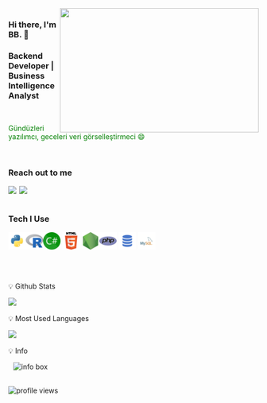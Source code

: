 <img src="https://media.giphy.com/media/iIqmM5tTjmpOB9mpbn/giphy.gif" align="right" width="400" height="250">

### Hi there, I'm BB. :metal:


### Backend Developer | Business Intelligence Analyst

<br />

<font color="green">Gündüzleri yazılımcı, geceleri veri görselleştirmeci :smile:</font>

<br />

### Reach out to me

[<img  width="22" src="https://unpkg.com/simple-icons@v6/icons/linkedin.svg" align="left"/>][linkedin]
 [<img  width="22" src="https://unpkg.com/simple-icons@v6/icons/instagram.svg" align="left"/>][instagram]

<br />
<br />

### Tech I Use

<img src="https://raw.githubusercontent.com/github/explore/80688e429a7d4ef2fca1e82350fe8e3517d3494d/topics/python/python.png" width="35" height="35"><img src="https://raw.githubusercontent.com/github/explore/80688e429a7d4ef2fca1e82350fe8e3517d3494d/topics/r/r.png" width="35" height="35"><img src="https://raw.githubusercontent.com/github/explore/80688e429a7d4ef2fca1e82350fe8e3517d3494d/topics/csharp/csharp.png" width="35" height="35">
<img src="https://raw.githubusercontent.com/github/explore/80688e429a7d4ef2fca1e82350fe8e3517d3494d/topics/html/html.png" width="35" height="35">
<img src="https://raw.githubusercontent.com/github/explore/80688e429a7d4ef2fca1e82350fe8e3517d3494d/topics/nodejs/nodejs.png" width="35" height="35"><img src="https://raw.githubusercontent.com/github/explore/80688e429a7d4ef2fca1e82350fe8e3517d3494d/topics/php/php.png" width="35" height="35">
<img src="https://raw.githubusercontent.com/github/explore/80688e429a7d4ef2fca1e82350fe8e3517d3494d/topics/sql/sql.png" width="35" height="35">
<img src="https://raw.githubusercontent.com/github/explore/80688e429a7d4ef2fca1e82350fe8e3517d3494d/topics/mysql/mysql.png" width="35" height="35">

<br />
<br />

:bulb: Github Stats 

<img src="https://github-readme-stats.vercel.app/api?username=BariscanBilgen&theme=radical">

<br />

:bulb: Most Used Languages 

<img src="https://github-readme-stats.vercel.app/api/top-langs/?username=BariscanBilgen&layout=compact&theme=radical">

<br />

:bulb: Info

<img src="https://github-readme-stats.vercel.app/api?username=BariscanBilgen&show_icons=true&custom_title=Info&hide_border=true&hide=issues,contribs,prs&hide_rank=true&count_private=true&bg_color=0d1117&title_color=fff&text_color=ddd&icon_color=FED766"
style="float: left; margin: 0 10px;" alt="info box" />

<br />
<br />

<p  align="left">
<img src="https://komarev.com/ghpvc/?username=BariscanBilgen&color=yellow&style=flat-square" alt="profile views">
</p>


[linkedin]: https://www.linkedin.com/in/bariscanbilgen/
[instagram]: https://www.instagram.com/bb.software/?hl=tr
